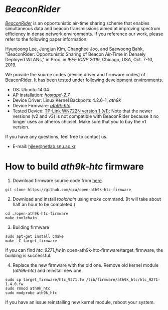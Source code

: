# *BeaconRider*
[*BeaconRider*](http://network.snu.ac.kr:14259/webdav/hp_publications/paper/BeaconRider_icnp2019_hjlee.pdf) is an opportunistic air-time sharing scheme that enables simultaneous data and beacon transmissions aimed at improving spectrum efficiency in dense network environments. If you reference our work, please refer to the following paper information. 

Hyunjoong Lee, Jungjun Kim, Changhee Joo, and Saewoong Bahk, "BeaconRider: Opportunistic Sharing of Beacon Air-Time in Densely Deployed WLANs," in Proc. in *IEEE ICNP 2019*, Chicago, USA, Oct. 7-10, 2019.

We provide the source codes (device driver and firmware codes) of BeaconRider. It has been tested under following development environments. 

- OS: Ubuntu 14.04
- AP installation: [*hostapd-2.7*](https://w1.fi/hostapd/)
- Device Driver: Linux Kernel Backports 4.2.6-1, *ath9k*
- Device Firmware: [*ath9k-htc*](https://github.com/makesens86/open-ath9k-htc-firmware)
- Tested Device: [TP-Link WN722N version 1 (v1)](https://wikidevi.com/wiki/TP-LINK_TL-WN722N): Note that the newer versions (v2 and v3) is not compatible with BeaconRider because it no longer uses an atheros chipset. Make sure that you to buy the v1 version. 

If you have any questions, feel free to contact us. 

- E-mail: hjlee@netlab.snu.ac.kr 

# How to build *ath9k-htc* firmware
1. Download firmware source code from [here](https://github.com/makesens86/open-ath9k-htc-firmware).

```git clone https://github.com/qca/open-ath9k-htc-firmware```

2. Download and install *toolchain* using *make* command. (It will take about half an hour to be completed.)
```
cd ./open-ath9k-htc-firmware
make toolchain
```

3. Building firmware
```
sudo apt-get install cmake
make -C target_firmware
```
If you can find *htc_9271.fw* in open-ath9k-htc-firmware/target_firmware, the building is successful.

4. Replace the new firmware with the old one. Remove old kernel module (*ath9k-htc*) and reinstall new one. 
```
sudo cp target_firmware/htc_9271.fw /lib/firmware/ath9k_htc/htc_9271-1.4.0.fw
sudo rmmod ath9k_htc
sudo modprobe ath9k_htc
```
If you have an issue reinstalling new kernel module, reboot your system. 
